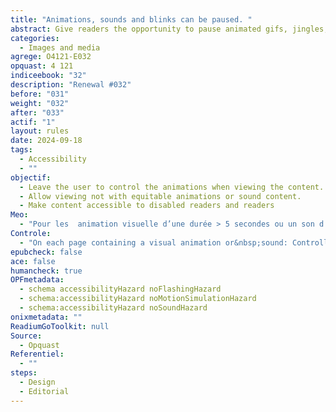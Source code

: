 ```yaml
---
title: "Animations, sounds and blinks can be paused. "
abstract: Give readers the opportunity to pause animated gifs, jingles, sound or visual animations
categories:
  - Images and media
agrege: O4121-E032
opquast: 4 121
indiceebook: "32"
description: "Renewal #032"
before: "031"
weight: "032"
after: "033"
actif: "1"
layout: rules
date: 2024-09-18
tags:
  - Accessibility
  - ""
objectif:
  - Leave the user to control the animations when viewing the content.
  - Allow viewing not with equitable animations or sound content.
  - Make content accessible to disabled readers and readers
Meo:
  - "Pour les  animation visuelle d’une durée > 5 secondes ou un son d’une durée > 3 secondes, doter systématiquement l'objet multimédia des moyens de contrôle nécessaires&nbsp;: démarrage, arrêt, muet ou volume. Do not use animated graphics that are not controlled or partially controlled by the user (animated gif images in particular). In OPF metrics, indicate these metrics&nbsp;: <meta property=schema:accessibilityHazard>noFlashingHazard</meta> <meta property=schema:accessibilityHazard>noMotionSimulationHazard</meta><meta property=schema:accessibilityHazard>noSoundHazard</meta>"
Controle:
  - "On each page containing a visual animation or&nbsp;sound: Controlling the ability to stop the animation, sound or blink (pause, restart, sound volume in case)."
epubcheck: false
ace: false
humancheck: true
OPFmetadata:
  - schema accessibilityHazard noFlashingHazard
  - schema:accessibilityHazard noMotionSimulationHazard
  - schema:accessibilityHazard noSoundHazard
onixmetadata: ""
ReadiumGoToolkit: null
Source:
  - Opquast
Referentiel:
  - ""
steps:
  - Design
  - Editorial
---
```

